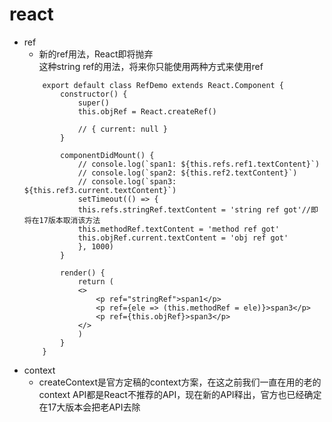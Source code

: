# react 

- ref
    - 新的ref用法，React即将抛弃<div ref="myDiv" />这种string ref的用法，将来你只能使用两种方式来使用ref
    ```JS
        export default class RefDemo extends React.Component {
            constructor() {
                super()
                this.objRef = React.createRef()

                // { current: null }
            }

            componentDidMount() {
                // console.log(`span1: ${this.refs.ref1.textContent}`)
                // console.log(`span2: ${this.ref2.textContent}`)
                // console.log(`span3: ${this.ref3.current.textContent}`)
                setTimeout(() => {
                this.refs.stringRef.textContent = 'string ref got'//即将在17版本取消该方法
                this.methodRef.textContent = 'method ref got'
                this.objRef.current.textContent = 'obj ref got'
                }, 1000)
            }

            render() {
                return (
                <>
                    <p ref="stringRef">span1</p>
                    <p ref={ele => (this.methodRef = ele)}>span3</p>
                    <p ref={this.objRef}>span3</p>
                </>
                )
            }
        }
    ```  
- context
    - createContext是官方定稿的context方案，在这之前我们一直在用的老的context API都是React不推荐的API，现在新的API释出，官方也已经确定在17大版本会把老API去除